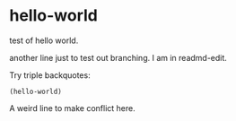 # hello-world
test of hello world.

another line just to test out branching.
I am in readmd-edit.

Try triple backquotes:
```
(hello-world)
```
A weird line to make conflict here.
